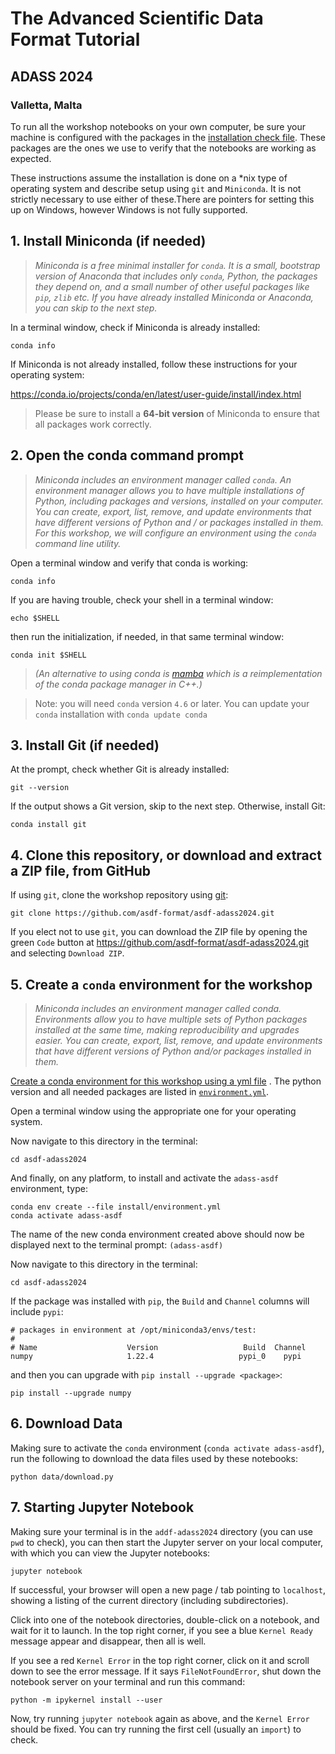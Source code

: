 # The Advanced Scientific Data Format Tutorial
## ADASS 2024
### Valletta, Malta

To run all the workshop notebooks on your own computer, be sure your machine is configured with the packages in
the
[installation check file](https://github.com/asdf-format/asdf-adass2024/blob/main/00_install/verify_install.py). These packages
are the ones we use to verify that the notebooks are working as expected.

These instructions assume the installation is done on a *nix type of operating system and describe setup using `git` and `Miniconda`. It is not strictly necessary to use either of these.There are pointers for setting this up on Windows, however Windows is not fully supported.

## 1. Install Miniconda (if needed)

> *Miniconda is a free minimal installer for `conda`. It is a small, bootstrap version of Anaconda that includes
only `conda`, Python, the packages they depend on, and a small number of other useful packages like `pip`, `zlib` etc.
If you have already installed Miniconda or Anaconda, you can skip to the next step.*

In a terminal window, check if Miniconda is already installed:

```shell
conda info
```

If Miniconda is not already installed, follow these instructions for your operating system:

https://conda.io/projects/conda/en/latest/user-guide/install/index.html

> Please be sure to install a **64-bit version** of Miniconda to ensure that all packages work correctly.


## 2. Open the conda command prompt

> *Miniconda includes an environment manager called `conda`. An environment manager allows you to have multiple
installations of Python, including packages and versions, installed on your computer. You can create, export, list,
remove, and update environments that have different versions of Python and / or packages installed in them. For this
workshop, we will configure an environment using the `conda` command line utility.*

Open a terminal window and verify that conda is working:

```shell
conda info
```

If you are having trouble, check your shell in a terminal window:

```shell
echo $SHELL
```

then run the initialization, if needed, in that same terminal window:

```shell
conda init $SHELL
```

> *(An alternative to using conda is [mamba](https://github.com/mamba-org/mamba) which is a reimplementation of the
conda package manager in C++.)*

> Note: you will need `conda` version `4.6` or later. You can update your `conda` installation with `conda update conda`

## 3. Install Git (if needed)

At the prompt, check whether Git is already installed:

```shell
git --version
```

If the output shows a Git version, skip to the next step. Otherwise, install Git:

```shell
conda install git
```

## 4. Clone this repository, or download and extract a ZIP file, from GitHub

If using `git`, clone the workshop repository using
[git](https://help.github.com/articles/set-up-git/):

```shell
git clone https://github.com/asdf-format/asdf-adass2024.git
```

If you elect not to use `git`, you can download the ZIP file by opening the green `Code` button at
https://github.com/asdf-format/asdf-adass2024.git and selecting `Download ZIP`.

## 5. Create a `conda` environment for the workshop

> *Miniconda includes an environment manager called conda. Environments allow you to have multiple sets of Python
packages installed at the same time, making reproducibility and upgrades easier. You can create, export, list, remove,
and update environments that have different versions of Python and/or packages installed in them.*

[Create a conda environment for this workshop using a yml file](https://conda.io/docs/user-guide/tasks/manage-environments.html#creating-an-environment-from-an-environment-yml-file)
. The python version and all needed packages are listed in
[`environment.yml`](https://github.com/asdf-format/asdf-adass2024/blob/main/tutorial/install/environment.yml).

Open a terminal window using the appropriate one for your operating system.

Now navigate to this directory in the terminal:

```shell
cd asdf-adass2024
```

And finally, on any platform, to install and activate the `adass-asdf` environment, type:

```shell
conda env create --file install/environment.yml
conda activate adass-asdf
```

The name of the new conda environment created above should now be displayed next to the terminal
prompt: `(adass-asdf)`

Now navigate to this directory in the terminal:

```shell
cd asdf-adass2024
```

If the package was installed with `pip`, the `Build` and `Channel` columns will include `pypi`:

```
# packages in environment at /opt/miniconda3/envs/test:
#
# Name                    Version                   Build  Channel
numpy                     1.22.4                   pypi_0    pypi
```

and then you can upgrade with `pip install --upgrade <package>`:

```shell
pip install --upgrade numpy
```

## 6. Download Data

Making sure to activate the `conda` environment (`conda activate adass-asdf`), run the following to
download the data files used by these notebooks:

```shell
python data/download.py
```

## 7. Starting Jupyter Notebook

Making sure your terminal is in the `addf-adass2024` directory (you can use `pwd` to check), you can then start the
Jupyter server on your local computer, with which you can view the Jupyter notebooks:

```shell
jupyter notebook
```

If successful, your browser will open a new page / tab pointing to `localhost`, showing a listing of the current
directory (including subdirectories).

Click into one of the notebook directories, double-click on a notebook, and wait for it to launch. In the top right
corner, if you see a blue `Kernel Ready` message appear and disappear, then all is well.

If you see a red `Kernel Error` in the top right corner, click on it and scroll down to see the error message. If it
says `FileNotFoundError`, shut down the notebook server on your terminal and run this command:

```shell
python -m ipykernel install --user
```

Now, try running `jupyter notebook` again as above, and the `Kernel Error`
should be fixed. You can try running the first cell (usually an `import`) to check.

